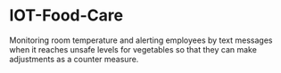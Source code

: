 # IOT-Food-Care

Monitoring room temperature and alerting employees by text messages when it reaches unsafe levels for vegetables so that they can make adjustments as a counter measure.
